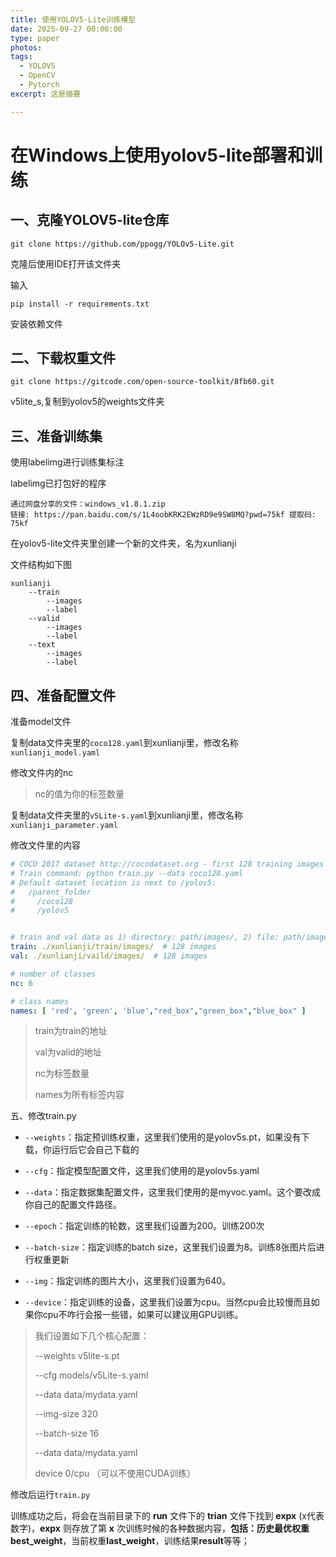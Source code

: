 ```yaml
---
title: 使用YOLOV5-Lite训练模型
date: 2025-09-27 00:00:00
type: paper
photos: 
tags:
  - YOLOV5
  - OpenCV
  - Pytorch
excerpt: 这是摘要

---
```


# 在Windows上使用yolov5-lite部署和训练

## 一、克隆YOLOV5-lite仓库

```
git clone https://github.com/ppogg/YOLOv5-Lite.git
```

克隆后使用IDE打开该文件夹

输入

```
pip install -r requirements.txt
```

安装依赖文件

## 二、下载权重文件

```
git clone https://gitcode.com/open-source-toolkit/8fb60.git
```

v5lite_s,复制到yolov5的weights文件夹

## 三、准备训练集

使用labelimg进行训练集标注

labelimg已打包好的程序

```
通过网盘分享的文件：windows_v1.8.1.zip
链接: https://pan.baidu.com/s/1L4oobKRK2EWzRD9e9SW8MQ?pwd=75kf 提取码: 75kf
```

在yolov5-lite文件夹里创建一个新的文件夹，名为xunlianji

文件结构如下图

```
xunlianji
	--train
		--images
		--label
	--valid
		--images
		--label
	--text
		--images
		--label
```

## 四、准备配置文件



准备model文件

复制data文件夹里的`coco128.yaml`到xunlianji里，修改名称`xunlianji_model.yaml`

修改文件内的nc

> nc的值为你的标签数量

复制data文件夹里的`v5Lite-s.yaml`到xunlianji里，修改名称`xunlianji_parameter.yaml`

修改文件里的内容

```yaml
# COCO 2017 dataset http://cocodataset.org - first 128 training images
# Train command: python train.py --data coco128.yaml
# Default dataset location is next to /yolov5:
#   /parent_folder
#     /coco128
#     /yolov5


# train and val data as 1) directory: path/images/, 2) file: path/images.txt, or 3) list: [path1/images/, path2/images/]
train: ./xunlianji/train/images/  # 128 images
val: ./xunlianji/vaild/images/  # 128 images

# number of classes
nc: 6

# class names
names: [ 'red', 'green', 'blue',"red_box","green_box","blue_box" ]

```

> train为train的地址
>
> val为valid的地址
>
> nc为标签数量
>
> names为所有标签内容

五、修改train.py

- `--weights`：指定预训练权重，这里我们使用的是yolov5s.pt，如果没有下载，你运行后它会自己下载的

- `--cfg`：指定模型配置文件，这里我们使用的是yolov5s.yaml

- `--data`：指定数据集配置文件，这里我们使用的是myvoc.yaml。这个要改成你自己的配置文件路径。

- `--epoch`：指定训练的轮数，这里我们设置为200。训练200次

- `--batch-size`：指定训练的batch size，这里我们设置为8。训练8张图片后进行权重更新

- `--img`：指定训练的图片大小，这里我们设置为640。

- `--device`：指定训练的设备，这里我们设置为cpu。当然cpu会比较慢而且如果你cpu不咋行会报一些错，如果可以建议用GPU训练。

  

> 我们设置如下几个核心配置：
>
> --weights v5lite-s.pt
>
> --cfg models/v5Lite-s.yaml
>
> --data data/mydata.yaml
>
> --img-size 320
>
> --batch-size 16
>
> --data data/mydata.yaml
>
> device 0/cpu                        （可以不使用CUDA训练）
> 

修改后运行`train.py`

训练成功之后，将会在当前目录下的 **run** 文件下的 **trian** 文件下找到 **expx** (x代表数字)，**expx** 则存放了第 **x** 次训练时候的各种数据内容，**包括：**历史最优权重**best_weight**，当前权重**last_weight**，训练结果**result**等等；

